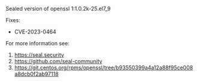Sealed version of openssl 1:1.0.2k-25.el7_9

Fixes:
- CVE-2023-0464

For more information see:
  1. https://seal.security
  2. https://github.com/seal-community
  3. https://git.centos.org/rpms/openssl/tree/b93550399a4a12a88f95ce008a8dcb0f2ab97118
